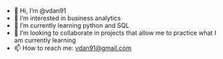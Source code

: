 - 👋 Hi, I’m @vdan91
- 👀 I’m interested in business analytics
- 🌱 I’m currently learning python and SQL
- 💞️ I’m looking to collaborate in projects that allow me to practice what I am currently learning
- 📫 How to reach me: vdan91@gmail.com

<!---
vdan91/vdan91 is a ✨ special ✨ repository because its `README.md` (this file) appears on your GitHub profile.
You can click the Preview link to take a look at your changes.
--->
